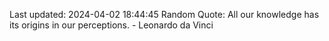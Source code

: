 Last updated: 2024-04-02 18:44:45
Random Quote: All our knowledge has its origins in our perceptions. - Leonardo da Vinci